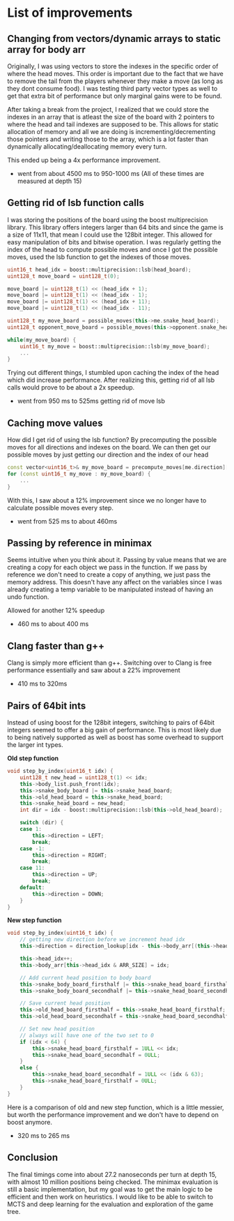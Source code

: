 # List of improvements

## Changing from vectors/dynamic arrays to static array for body arr 
Originally, I was using vectors to store the indexes in the specific order of where the head moves. This order is important due to the fact that we have to remove the tail from the players whenever they make a move (as long as they dont consume food). I was testing third party vector types as well to get that extra bit of performance but only marginal gains were to be found.

After taking a break from the project, I realized that we could store the indexes in an array that is atleast the size of the board with 2 pointers to where the head and tail indexes are supposed to be. This allows for static allocation of memory and all we are doing is incrementing/decrementing those pointers and writing those to the array, which is a lot faster than dynamically allocating/deallocating memory every turn. 

This ended up being a 4x performance improvement.
* went from about 4500 ms to 950-1000 ms (All of these times are measured at depth 15)
## Getting rid of lsb function calls 
I was storing the positions of the board using the boost multiprecision library. This library offers integers larger than 64 bits and since the game is a size of 11x11, that mean I could use the 128bit integer. This allowed for easy manipulation of bits and bitwise operation. I was regularly getting the index of the head to compute possible moves and once I got the possible moves, used the lsb function to get the indexes of those moves. 

```cpp
uint16_t head_idx = boost::multiprecision::lsb(head_board);
uint128_t move_board = uint128_t(0);

move_board |= uint128_t(1) << (head_idx + 1);
move_board |= uint128_t(1) << (head_idx - 1);
move_board |= uint128_t(1) << (head_idx + 11);
move_board |= uint128_t(1) << (head_idx - 11);
```
```cpp
uint128_t my_move_board = possible_moves(this->me.snake_head_board);
uint128_t opponent_move_board = possible_moves(this->opponent.snake_head_board);

while(my_move_board) {
    uint16_t my_move = boost::multiprecision::lsb(my_move_board);
    ...
}
```
Trying out different things, I stumbled upon caching the index of the head which did increase performance. After realizing this, getting rid of all lsb calls would prove to be about a 2x speedup.


* went from 950 ms to 525ms getting rid of move lsb 

## Caching move values
How did I get rid of using the lsb function? By precomputing the possible moves for all directions and indexes on the board. We can then get our possible moves by just getting our direction and the index of our head
```cpp
const vector<uint16_t>& my_move_board = precompute_moves[me.direction][me.body_arr[me.head_idx & ARR_SIZE]];
for (const uint16_t my_move : my_move_board) {
    ...
}
```
With this, I saw about a 12% improvement since we no longer have to calculate possible moves every step.
* went from 525 ms to about 460ms

## Passing by reference in minimax
Seems intuitive when you think about it. Passing by value means that we are creating a copy for each object we pass in the function. If we pass by reference we don't need to create a copy of anything, we just pass the memory address. This doesn't have any affect on the variables since I was already creating a temp variable to be manipulated instead of having an undo function. 

Allowed for another 12% speedup 
* 460 ms to about 400 ms

## Clang faster than g++
Clang is simply more efficient than g++. Switching over to Clang is free performance essentially and saw about a 22% improvement
* 410 ms to 320ms

## Pairs of 64bit ints 
Instead of using boost for the 128bit integers, switching to pairs of 64bit integers seemed to offer a big gain of performance. This is most likely due to being natively supported as well as boost has some overhead to support the larger int types. 

**Old step function**
```cpp
void step_by_index(uint16_t idx) {
    uint128_t new_head = uint128_t(1) << idx;
    this->body_list.push_front(idx);
    this->snake_body_board |= this->snake_head_board;
    this->old_head_board = this->snake_head_board;
    this->snake_head_board = new_head;
    int dir = idx - boost::multiprecision::lsb(this->old_head_board);

    switch (dir) {
    case 1:
        this->direction = LEFT;
        break;
    case -1:
        this->direction = RIGHT;
        break;
    case 11:
        this->direction = UP;
        break;
    default:
        this->direction = DOWN;
    }
}
```
**New step function**
```cpp
void step_by_index(uint16_t idx) {
    // getting new direction before we increment head idx 
    this->direction = direction_lookup[idx - this->body_arr[(this->head_idx) & ARR_SIZE] + BOARD_SIZE];

    this->head_idx++;
    this->body_arr[this->head_idx & ARR_SIZE] = idx;

    // Add current head position to body board
    this->snake_body_board_firsthalf |= this->snake_head_board_firsthalf;
    this->snake_body_board_secondhalf |= this->snake_head_board_secondhalf;

    // Save current head position
    this->old_head_board_firsthalf = this->snake_head_board_firsthalf;
    this->old_head_board_secondhalf = this->snake_head_board_secondhalf;

    // Set new head position
    // always will have one of the two set to 0
    if (idx < 64) {
        this->snake_head_board_firsthalf = 1ULL << idx;
        this->snake_head_board_secondhalf = 0ULL;
    }
    else { 
        this->snake_head_board_secondhalf = 1ULL << (idx & 63);
        this->snake_head_board_firsthalf = 0ULL;
    }
}
```
Here is a comparison of old and new step function, which is a little messier, but worth the performance improvement and we don't have to depend on boost anymore. 
* 320 ms to 265 ms

## Conclusion
The final timings come into about 27.2 nanoseconds per turn at depth 15, with almost 10 million positions being checked. The minimax evaluation is still a basic implementation, but my goal was to get the main logic to be efficient and then work on heuristics. I would like to be able to switch to MCTS and deep learning for the evaluation and exploration of the game tree.  